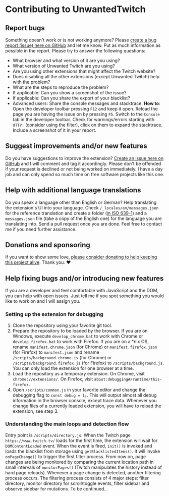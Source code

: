 ﻿# Contributing to UnwantedTwitch

## Report bugs
Something doesn't work or is not working anymore? Please [create a bug report (issue) here on GitHub](https://github.com/kwaschny/unwanted-twitch/issues) and let me know. Put as much information as possible in the report. Please try to answer the following questions:

- What browser and what version of it are you using?
- What version of Unwanted Twitch are you using?
- Are you using other extensions that might affect the Twitch website?
- Does disabling all the other extensions (except Unwanted Twitch) help with the problem?
- What are the steps to reproduce the problem?
- If applicable: Can you show a screenshot of the issue?
- If applicable: Can you share the export of your blacklist?
- Advanced users: Share the console messages and stacktrace. **How to**: Open the developer toolbar pressing `F12` and keep it open. Reload the page you are having the issue on by pressing `F5`. Switch to the `Console` tab in the developer toolbar. Check for warnings/errors starting with `UTTV:` (consider using the filter), click on them to expand the stacktrace. Include a screenshot of it in your report.

## Suggest improvements and/or new features
Do you have suggestions to improve the extension? [Create an issue here on GitHub](https://github.com/kwaschny/unwanted-twitch/issues) and I will comment and tag it accordingly. Please don't be offended if your request is declined or not being worked on immediately. I have a day job and can only spend so much time on free software projects like this one.

## Help with additional language translations
Do you speak a language other than English or German? Help translating the extension's UI into your language. Check `/_locales/en/messages.json` for the reference translation and create a folder ([in ISO 639-1](https://en.wikipedia.org/wiki/List_of_ISO_639-1_codes)) and a `messages.json` file (take a copy of the English one) for the language you are translating into. Send a pull request once you are done. Feel free to contact me if you need further assistance.

## Donations and sponsoring
If you want to show some love, [please consider donating to help keeping this project alive](https://www.paypal.me/devservice/5eur). Thank you. ❤️

## Help fixing bugs and/or introducing new features
If you are a developer and feel comfortable with JavaScript and the DOM, you can help with open issues. Just tell me if you spot something you would like to work on and I will assign you.

### Setting up the extension for debugging
1. Clone the repository using your favorite git tool.
2. Prepare the repository to be loaded by the browser. If you are on Windows, execute `develop_chrome.bat` to work with Chrome or `develop_firefox.bat` to work with Firefox. If you are on a *nix OS, rename `manifest.chrome.json` (for Chrome) or `manifest.firefox.json` (for Firefox) to `manifest.json` and rename `/scripts/background.chrome.js` (for Chrome) or `/scripts/background.firefox.js` (for Firefox) to `/scripts/background.js`. You can only load the extension for one browser at a time.
3. Load the repository as a temporary extension. On Chrome, visit `chrome://extensions/`. On Firefox, visit `about:debugging#/runtime/this-firefox`.
4. Open `/scripts/common.js` in your favorite editor and change the debugging flag to `const debug = 1;`. This will output almost all debug information in the browser console, except trace data. Whenever you change files of a currently loaded extension, you will have to reload the extension, see step 3.

### Understanding the main loops and detection flow
Entry point is `/scripts/directory.js`. When the Twitch page `https://www.twitch.tv/` loads for the first time, the extension will wait for `DOMContentLoaded` event. When the event is fired, `init()` is invoked and loads the blacklist from storage using `getBlacklistedItems()`. It will invoke `onPageChange()` to trigger the first filter process. From now on, page changes are being monitored by comparing the current location path in small intervals of `monitorPages()` (Twitch manipulates the history instead of hard page reloads). Whenever a page change is detected, another filtering process occurs. The filtering process consists of 4 major steps: filter directory, monitor directory for scroll/toggle events, filter sidebar and observe sidebar for mutations. To be continued...